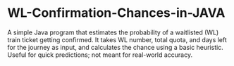 # WL-Confirmation-Chances-in-JAVA
A simple Java program that estimates the probability of a waitlisted (WL) train ticket getting confirmed. It takes WL number, total quota, and days left for the journey as input, and calculates the chance using a basic heuristic. Useful for quick predictions; not meant for real-world accuracy.

